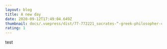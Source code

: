 ```yaml
---
layout: blog
title: A new day
date: 2020-09-12T17:49:04.649Z
thumbnail: docs/.vuepress/dist/77-772221_socrates-“-greek-philosopher-cartoon-png.png
rating: 1
---
```

test
